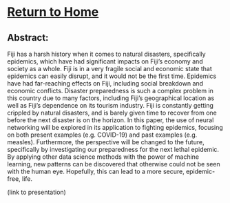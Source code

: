 # [Return to Home](https://chase4eck.github.io/workshop-/)


## Abstract:
Fiji has a harsh history when it comes to natural disasters, specifically epidemics, which have had significant impacts on Fiji’s economy and society as a whole. Fiji is in a very fragile social and economic state that epidemics can easily disrupt, and it would not be the first time. Epidemics have had far-reaching effects on Fiji, including social breakdown and economic conflicts. Disaster preparedness is such a complex problem in this country due to many factors, including Fiji’s geographical location as well as Fiji’s dependence on its tourism industry. Fiji is constantly getting crippled by natural disasters, and is barely given time to recover from one before the next disaster is on the horizon. In this paper, the use of neural networking will be explored in its application to fighting epidemics, focusing on both present examples (e.g. COVID-19) and past examples (e.g. measles). Furthermore, the perspective will be changed to the future, specifically by investigating our preparedness for the next lethal epidemic. By applying other data science methods with the power of machine learning, new patterns can be discovered that otherwise could not be seen with the human eye. Hopefully, this can lead to a more secure, epidemic-free, life.


(link to presentation)
